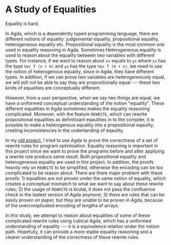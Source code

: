 # A Study of Equalities

Equality is hard.

In Agda, which is a dependently typed programming language, there are different notions of equality: judgemental equality, propositional equality, heterogeneous equality etc. Propositional equality is the most common one used in equality reasoning in Agda. Sometimes Heterogeneous equality is used to reason about the equality between two variables with different types. For instance, if we want to reason about `xs` equals to `ys` where `xs` has the type `Vec T (n + m)` and `ys` has the type `Vec T (m + n)`, we need to use the notion of heterogenous equality, since in Agda, they have different types. In addition, if we can prove two variables are heterogeneously equal, we will still not be able to say they are propositionally equal --- these two kinds of equalities are conceptually different.

However, from a user perspective, when we say two things are equal, we have a uniformed conceptual understanding of the notion "equality". These different equalities in Agda sometimes makes the equality reasoning complicated. Moreover, with the feature `REWRITE`, which can rewrite propositional equalities as definitioanl eqaulities in to the compiler, it is possible to make a heterogenous equality into a propositional eqaulity, creating inconsistencies in the undertanding of eqaulity.

In my [old project](https://xyunknown.github.io/individual-project/), I tried to use Agda to prove the correctness of a set of rewrite rules for program optimisation. Equality reasoning is important in this project since we want to prove the programs before and after appliying a rewrite rule produce same result. Both propositional equality and heterogeneous equality are used in this project. In addition, the proofs heavily rely on `REWRITE` to be simplified, otherwise the encoding can be too complicated to be reason about. There are there major problem with these proofs: 1) equalities are not proven under the same notion of equality, which creates a conceptual mismatch to what we want to say about these rewrite rules; 2) the usage of `REWRITE` is brutal, it does not pass the confluence check in the lastest version of Agda anymore; 3) there are rules that can be easily proven on paper, but they are unable to be proven in Agda, because of the overcomplicated encoding of lengths of arrays.

In this study, we attempt to reason about equalities of some of these complicated rewrite rules using cubical Agda, which has a uniformed understanding of equality --- it is a equivalence relation under the notion path. Hopefully, it can provide a more stable equality reasoning and a clearer understanding of the correctness of these rewrite rules.
